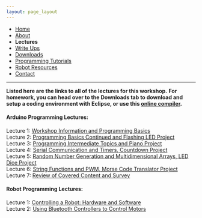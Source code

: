 ```yaml
---
layout: page_layout
---
```

* [Home](../index.md)
* [About](About.md)       
* **Lectures**
* [Write Ups](Write_Ups.md)
* [Downloads](Downloads.md)
* [Programming Tutorials](Programming_Tutorials.md)
* [Robot Resources](Robot_Resources.md)
* [Contact](Contact.md)

* * *
**Listed here are the links to all of the lectures for this workshop.**
**For homework, you can head over to the Downloads tab to download and setup a coding environment with Eclipse, or use this [online compiler](https://www.onlinegdb.com/online_c++_compiler).**

#### Arduino Programming Lectures:
Lecture 1: [Workshop Information and Programming Basics](https://tinyurl.com/yb6zm9tc)  
Lecture 2: [Programming Basics Continued and Flashing LED Project](https://tinyurl.com/y7hguacf)  
Lecture 3: [Programming Intermediate Topics and Piano Project](https://tinyurl.com/ybgbrudv)  
Lecture 4: [Serial Communication and Timers, Countdown Project](https://tinyurl.com/y9lnyhpb)  
Lecture 5: [Random Number Generation and Multidimensional Arrays, LED Dice Project](https://tinyurl.com/y7t2emwy)  
Lecture 6: [String Functions and PWM, Morse Code Translator Project](https://tinyurl.com/yakuntyq)  
Lecture 7: [Review of Covered Content and Survey](https://tinyurl.com/yc358jhb)  

#### Robot Programming Lectures:
Lecture 1: [Controlling a Robot: Hardware and Software](https://tinyurl.com/y8p4bexd)  
Lecture 2: [Using Bluetooth Controllers to Control Motors](https://tinyurl.com/ycz8ytqd)  
